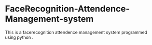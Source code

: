 # FaceRecognition-Attendence-Management-system
This is a facerecognition attendence management system programmed using python .

